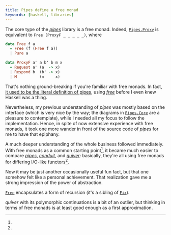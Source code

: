 ```yaml
---
title: Pipes define a free monad
keywords: [haskell, libraries]
---
```


The core type of the [*pipes*](https://hackage.haskell.org/package/pipes)
library is a free monad.
Indeed,
[`Pipes.Proxy`](https://github.com/Gabriel439/Haskell-Pipes-Library/blob/a89069e9dfcf177fe608c5837bda1eff1a4445f1/src/Pipes/Internal.hs#L71-L75)
is equivalent to `Free (ProxyF _ _ _ _ _)`, where

```haskell
data Free f a
  = Free (f (Free f a))
  | Pure a

data ProxyF a' a b' b m x
  = Request a' (a  -> x)
  | Respond b  (b' -> x)
  | M          (m     x)
```

That's nothing ground-breaking if you're familiar with free monads. In fact, [it
used to be the literal definition of
pipes](https://github.com/Gabriel439/Haskell-Pipes-Library/commit/372165a5d5be53f6308f9e465fc132e498f9d3e6#diff-4b5bacb7cbf07e2a8310ea839a4f19aeR59),
using [*free*](https://hackage.haskell.org/package/free) before I even knew
Haskell was a thing.

Nevertheless, my previous understanding of *pipes* was mostly based on the
interface (which is very nice by the way; the diagrams in
[`Pipes.Core`](https://hackage.haskell.org/package/pipes-4.3.9/docs/Pipes-Core.html)
are a pleasure to contemplate), while I needed all my focus to follow the
implementation. Hence, in spite of now extensive experience with free monads,
it took one more wander in front of the source code of *pipes* for me to have
that epiphany.

A much deeper understanding of the whole business followed immediately.
With free monads as a common starting point[^free],
it became much easier to compare
[*pipes*](https://hackage.haskell.org/package/pipes-4.3.9/docs/Pipes-Internal.html#t:Proxy),
[*conduit*](https://hackage.haskell.org/package/conduit-1.3.0.2/docs/Data-Conduit-Internal.html#t:Pipe),
and
[*quiver*](https://hackage.haskell.org/package/quiver-1.1.3/docs/Control-Quiver-Internal.html):
basically, they're all using free monads for differing I/O-like functors[^quiver].

Now it may be just another occasionally useful fun fact, but that one somehow
felt like a personal achievement. That realization gave me a strong impression
of the power of abstraction.

[^free]:
  [`Free`](https://hackage.haskell.org/package/free-5.0.1/docs/Control-Monad-Free.html#t:Free)
  encapsulates a form of recursion (it's a sibling of
  [`Fix`](https://hackage.haskell.org/package/recursion-schemes-5.0.2/docs/Data-Functor-Foldable.html#t:Fix)).

[^quiver]:
  *quiver* with its polymorphic continuations is a bit of an outlier, but
  thinking in terms of free monads is at least good enough as a first
  approximation.
